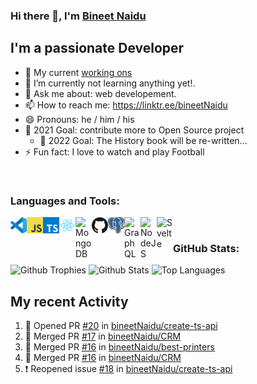 ### Hi there 👋, I'm [Bineet Naidu](https://bineetnaidu.github.io)

## I'm a passionate Developer

-   🔭 My current [working ons](https://gist.github.com/bineetNaidu/9af4afdb704951f548d30d714b0c5879)
-   🌱 I’m currently not learning anything yet!.
- 💬 Ask me about: web developement.
- 📫 How to reach me: https://linktr.ee/bineetNaidu
- 😄 Pronouns: he / him / his
-   🥅 2021 Goal: contribute more to Open Source project
    -   🤔 2022 Goal: The History book will be re-written...
-   ⚡ Fun fact: I love to watch and play Football

<br />

### Languages and Tools:

<img align="left" padding="0 5px"  alt="Visual Studio Code" width="26px" src="https://raw.githubusercontent.com/github/explore/80688e429a7d4ef2fca1e82350fe8e3517d3494d/topics/visual-studio-code/visual-studio-code.png" />
<img align="left" padding="0 5px"  alt="JavaScript" width="26px" src="https://raw.githubusercontent.com/github/explore/80688e429a7d4ef2fca1e82350fe8e3517d3494d/topics/javascript/javascript.png">
<img align="left" padding="0 5px"  alt="TypeScript" width="26px" src="https://raw.githubusercontent.com/github/explore/80688e429a7d4ef2fca1e82350fe8e3517d3494d/topics/typescript/typescript.png">
<img align="left" padding="0 5px"  alt="React" width="26px" src="https://raw.githubusercontent.com/github/explore/80688e429a7d4ef2fca1e82350fe8e3517d3494d/topics/react/react.png" />
<img align="left" padding="0 5px"  alt="MongoDB" width="26px" src="https://profilinator.rishav.dev/skills-assets/mongodb-original-wordmark.svg" />
<img align="left" padding="0 5px"  alt="GitHub" width="26px" src="https://raw.githubusercontent.com/github/explore/78df643247d429f6cc873026c0622819ad797942/topics/github/github.png" />
<img align="left" padding="0 5px"  alt="PostgreSQL" width="26px" src="https://raw.githubusercontent.com/github/explore/80688e429a7d4ef2fca1e82350fe8e3517d3494d/topics/postgresql/postgresql.png" />
<img align="left" padding="0 5px"  alt="GraphQL" width="26px" src="https://graphql.org/img/logo.svg" />
<img align="left" padding="0 5px"  alt="NodeJS" width="26px" src="https://profilinator.rishav.dev/skills-assets/nodejs-original-wordmark.svg" />
<img align="left" padding="0 5px"  alt="Svelte" width="26px" src="https://avatars2.githubusercontent.com/u/23617963?s=200&v=4" />

<br />

### GitHub Stats:
![Github Trophies](https://github-profile-trophy.vercel.app/?username=bineetNaidu&theme=dracula)
![Github Stats](https://github-readme-stats.vercel.app/api/?username=bineetNaidu&show_icons=true&theme=tokyonight)
![Top Languages](https://github-readme-stats.vercel.app/api/top-langs/?username=bineetNaidu&hide=css,html&layout=compact)


## My recent Activity

<!--START_SECTION:activity-->
1. 💪 Opened PR [#20](https://github.com/bineetNaidu/create-ts-api/pull/20) in [bineetNaidu/create-ts-api](https://github.com/bineetNaidu/create-ts-api)
2. 🎉 Merged PR [#17](https://github.com/bineetNaidu/CRM/pull/17) in [bineetNaidu/CRM](https://github.com/bineetNaidu/CRM)
3. 🎉 Merged PR [#16](https://github.com/bineetNaidu/best-printers/pull/16) in [bineetNaidu/best-printers](https://github.com/bineetNaidu/best-printers)
4. 🎉 Merged PR [#16](https://github.com/bineetNaidu/CRM/pull/16) in [bineetNaidu/CRM](https://github.com/bineetNaidu/CRM)
5. ❗️ Reopened issue [#18](https://github.com/bineetNaidu/create-ts-api/issues/18) in [bineetNaidu/create-ts-api](https://github.com/bineetNaidu/create-ts-api)
<!--END_SECTION:activity-->




<!--
**bineetNaidu/bineetNaidu** is a ✨ _special_ ✨ repository because its `README.md` (this file) appears on your GitHub profile.

Here are some ideas to get you started:

- 🔭 I’m currently working on ...
- 🌱 I’m currently learning ...
- 👯 I’m looking to collaborate on ...
- 🤔 I’m looking for help with ...
- 💬 Ask me about ...
- 📫 How to reach me: ...
- 😄 Pronouns: ...
- ⚡ Fun fact: ...
-->

